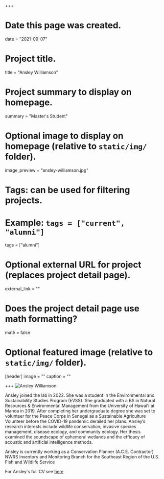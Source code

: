 +++
# Date this page was created.
date = "2021-09-07"

# Project title.
title = "Ansley Williamson"

# Project summary to display on homepage.
summary = "Master's Student"

# Optional image to display on homepage (relative to `static/img/` folder).
image_preview = "ansley-williamson.jpg"

# Tags: can be used for filtering projects.
# Example: `tags = ["current", "alumni"]`
tags = ["alumni"]

# Optional external URL for project (replaces project detail page).
external_link = ""

# Does the project detail page use math formatting?
math = false

# Optional featured image (relative to `static/img/` folder).
[header]
image = ""
caption = ""

+++
![Ansley Williamson](/img/ansley-williamson.jpg)

Ansley joined the lab in 2022. She was a student in the Environmental and
Sustainability Studies Program (EVSS). She graduated with a BS in Natural
Resources & Environmental Management from the University of Hawai'i at Manoa in
2019. After completing her undergraduate degree she was set to volunteer for the
Peace Corps in Senegal as a Sustainable Agriculture Volunteer before the
COVID-19 pandemic derailed her plans. Ansley’s research interests include
wildlife conservation, invasive species management, disease ecology, and
community ecology. Her thesis examined the soundscape of ephemeral
wetlands and the efficacy of acoustic and artificial intelligence methods.

Ansley is currently working as a Conservation Planner (A.C.E. Contractor) NWRS
Inventory and Monitoring Branch for the Southeast Region of the U.S. Fish and
Wildlife Service

For Ansley's full CV see [here](/files/williamson-CV.pdf)
